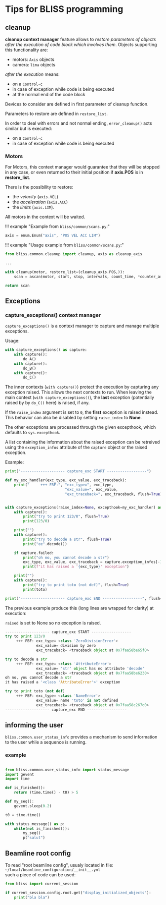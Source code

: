 
# Tips for BLISS programming


## cleanup

**cleanup context manager** feature allows to *restore parameters of objects
after the execution of code block which involves them*. Objects supporting this
functionality are:

* motors: `Axis` objects
* camera: `lima` objects

*after the execution* means:

* on a `Control-c`
* in case of exception while code is being executed
* at the normal end of the code block

Devices to consider are defined in first parameter of cleanup function.

Parameters to restore are defined in `restore_list`.

In order to deal with errors and not normal ending, `error_cleanup()` acts
similar but is executed:

* on a `Control-c`
* in case of exception while code is being executed


### Motors

For Motors, this context manager would guarantee that they will be
stopped in any case, or even returned to their initial position if
**axis.POS** is in **restore_list**.

There is the possibility to restore:

* the *velocity* (`axis.VEL`)
* the *acceleration* (`axis.ACC`)
* the *limits* (`axis.LIM`).

All motors in the context will be waited.

!!! example "Example from `bliss/common/scans.py`:"

```python
axis = enum.Enum("axis", "POS VEL ACC LIM")
```

!!! example "Usage example from `bliss/common/scans.py`:"

```python
from bliss.common.cleanup import cleanup, axis as cleanup_axis

...

with cleanup(motor, restore_list=(cleanup_axis.POS,)):
    scan = ascan(motor, start, stop, intervals, count_time, *counter_args, **kwargs)

return scan
```


## Exceptions

### capture_exceptions() context manager

`capture_exceptions()` is a context manager to capture and manage multiple
exceptions.

Usage:
```python
with capture_exceptions() as capture:
    with capture():
        do_A()
    with capture():
        do_B()
    with capture():
        do_C()
```

The inner contexts (`with capture()`) protect the execution by capturing any
exception raised. This allows the next contexts to run. When leaving the main
context (`with capture_exceptions()`), the **last** exception (potentially raised by
by `do_C()` here) is raised, if any.

If the `raise_index` argument is set to `0`, the **first** exception is raised
instead. This behavior can also be disabled by setting `raise_index` to
**None**.

The other exceptions are processed through the given excepthook, which
defaults to `sys.excepthook`.

A list containing the information about the raised exception can be
retreived using the `exception_infos` attribute of the `capture` object or
the raised exception.


Example:
```python
print("-------------------- capture_exc START ------------------")

def my_exc_handler(exc_type, exc_value, exc_traceback):
    print("     +++ FBF:", "exc_type=", exc_type,
                           "exc_value=", exc_value,
                           "exc_traceback=", exc_traceback, flush=True)


with capture_exceptions(raise_index=None, excepthook=my_exc_handler) as capture:
    with capture():
        print("try to print 123/0", flush=True)
        print(123/0)

    print("")
    with capture():
        print("try to decode a str", flush=True)
        print("ee".decode())

    if capture.failed:
        print("oh no, you cannot decode a str")
        exc_type, exc_value, exc_traceback = capture.exception_infos[-1]
        print(f"it has raised a '{exc_type}' exception")

    print("")
    with capture():
        print("try to print toto (not def)", flush=True)
        print(toto)

print("-------------------- capture_exc END ------------------", flush=True)
```

The previous example produce this (long lines are wrapped for clarity) at
execution:

`raised` is set to None so no exception is raised.

```python
-------------------- capture_exc START ------------------
try to print 123/0
     +++ FBF: exc_type= <class 'ZeroDivisionError'>
              exc_value= division by zero
              exc_traceback= <traceback object at 0x7faa58be65f0>

try to decode a str
     +++ FBF: exc_type= <class 'AttributeError'>
              exc_value= 'str' object has no attribute 'decode'
              exc_traceback= <traceback object at 0x7faa58be6230>
oh no, you cannot decode a str
it has raised a '<class 'AttributeError'>' exception

try to print toto (not def)
     +++ FBF: exc_type= <class 'NameError'>
              exc_value= name 'toto' is not defined
              exc_traceback= <traceback object at 0x7faa58c267d0>
-------------------- capture_exc END ------------------

```





## informing the user

`bliss.common.user_status_info` provides a mechanism to send information to the
user while a sequence is running.

### example

```python

from bliss.common.user_status_info import status_message
import gevent
import time

def is_finished():
    return (time.time() - t0) > 5

def my_seq():
    gevent.sleep(0.2)

t0 = time.time()

with status_message() as p:
    while(not is_finished()):
        my_seq()
        p("salut")

```



## Beamline root config

To read "root beamline config", usualy located in file:  
`~/local/beamline_configuration/__init__.yml`  
such a piece of code can be used:

```python
from bliss import current_session

if current_session.config.root.get("display_initialized_objects"):
    print("bla bla")

```

